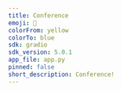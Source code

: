 ```yaml
---
title: Conference
emoji: 📝
colorFrom: yellow
colorTo: blue
sdk: gradio
sdk_version: 5.0.1
app_file: app.py
pinned: false
short_description: Conference!
---
```

